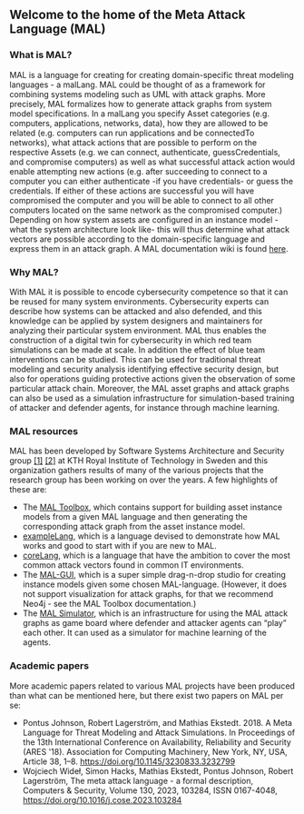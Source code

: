 ## Welcome to the home of the Meta Attack Language (MAL)

### What is MAL?
MAL is a language for creating for creating domain-specific threat modeling languages - a malLang. MAL could be thought of as a framework for combining systems modeling such as UML with attack graphs. More precisely, MAL formalizes how to generate attack graphs from system model specifications. In a malLang you specify Asset categories (e.g. computers, applications, networks, data), how they are allowed to be related (e.g. computers can run applications and be connectedTo networks), what attack actions that are possible to perform on the respective Assets (e.g. we can connect, authenticate, guessCredentials, and compromise computers) as well as what successful attack action would enable attempting new actions (e.g. after succeeding to connect to a computer you can either authenticate -if you have credentials- or guess the credentials. If either of these actions are successful you will have compromised the computer and you will be able to connect to all other computers located on the same network as the compromised computer.) Depending on how system assets are configured in an instance model -what the system architecture look like- this will thus determine what attack vectors are possible according to the domain-specific language and express them in an attack graph. A MAL documentation wiki is found [here](https://github.com/mal-lang/mal-documentation/wiki).

### Why MAL?
With MAL it is possible to encode cybersecurity competence so that it can be reused for many system environments. Cybersecurity experts can describe how systems can be attacked and also defended, and this knowledge can be applied by system designers and maintainers for analyzing their particular system environment. MAL thus enables the construction of a digital twin for cybersecurity in which red team simulations can be made at scale. In addition the effect of blue team interventions can be studied. This can be used for traditional threat modeling and security analysis identifying effective security design, but also for operations guiding protective actions given the observation of some particular attack chain. Moreover, the MAL asset graphs and attack graphs can also be used as a simulation infrastructure for simulation-based training of attacker and defender agents, for instance through machine learning.

### MAL resources
MAL has been developed by Software Systems Architecture and Security group [[1]](https://www.kth.se/cs/nse/research/software-systems-architecture-and-security) [[2]](https://github.com/KTH-SSAS) at KTH Royal Institute of Technology in Sweden and this organization gathers results of many of the various projects that the research group has been working on over the years. A few highlights of these are:
- The [MAL Toolbox](https://github.com/mal-lang/mal-toolbox), which contains support for building asset instance models from a given MAL language and then generating the corresponding attack graph from the asset instance model.
- [exampleLang](https://github.com/mal-lang/exampleLang/blob/master/src/main/mal/exampleLang.mal), which is a language devised to demonstrate how MAL works and good to start with if you are new to MAL.
- [coreLang](https://github.com/mal-lang/coreLang), which is a language that have the ambition to cover the most common attack vectors found in common IT environments.
- The [MAL-GUI](https://github.com/mal-lang/mal-gui), which is a super simple drag-n-drop studio for creating instance models given some chosen MAL-language. (However, it does not support visualization for attack graphs, for that we recommend Neo4j - see the MAL Toolbox documentation.)
- The [MAL Simulator](https://github.com/mal-lang/mal-simulator), which is an infrastructure for using the MAL attack graphs as game board where defender and attacker agents can “play” each other. It can used as a simulator for machine learning of the agents. 

### Academic papers
More academic papers related to various MAL projects have been produced than what can be mentioned here, but there exist two papers on MAL per se:
- Pontus Johnson, Robert Lagerström, and Mathias Ekstedt. 2018. A Meta Language for Threat Modeling and Attack Simulations. In Proceedings of the 13th International Conference on Availability, Reliability and Security (ARES '18). Association for Computing Machinery, New York, NY, USA, Article 38, 1–8. https://doi.org/10.1145/3230833.3232799
- Wojciech Wideł, Simon Hacks, Mathias Ekstedt, Pontus Johnson, Robert Lagerström, The meta attack language - a formal description, Computers & Security, Volume 130, 2023, 103284, ISSN 0167-4048, https://doi.org/10.1016/j.cose.2023.103284

